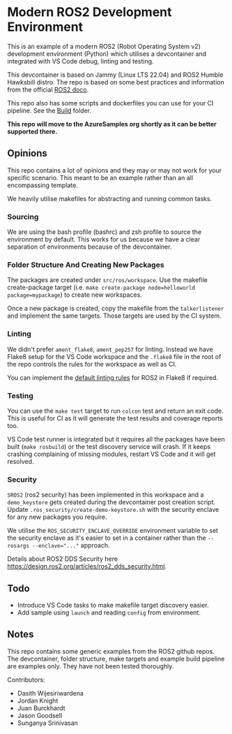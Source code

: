 # Modern ROS2 Development Environment

This is an example of a modern ROS2 (Robot Operating System v2) development environment (Python) which utilises a devcontainer and integrated with VS Code debug, linting and testing.

This devcontainer is based on Jammy (Linux LTS 22.04) and ROS2 Humble Hawksbill distro. The repo is based on some best practices and information from the official [ROS2 doco](https://docs.ros.org/en/humble/index.html).

This repo also has some scripts and dockerfiles you can use for your CI pipeline. See the [Build](./build/README.md) folder.

**This repo will move to the AzureSamples org shortly as it can be better supported there.**

## Opinions

This repo contains a lot of opinions and they may or may not work for your specific scenario. This meant to be an example rather than an all encompassing template.

We heavily utilise makefiles for abstracting and running common tasks.

### Sourcing

We are using the bash profile (bashrc) and zsh profile to source the environment by default. This works for us because we have a clear separation of environments because of the devcontainer.

### Folder Structure And Creating New Packages

The packages are created under `src/ros/workspace`. Use the makefile create-package target (i.e. `make create-package node=helloworld package=mypackage`) to create new workspaces.

Once a new package is created, copy the makefile from the `talkerlistener` and implement the same targets. Those targets are used by the CI system.

### Linting

We didn't prefer `ament_flake8`, `ament_pep257` for linting. Instead we have Flake8 setup for the VS Code workspace and the `.flake8` file in the root of the repo controls the rules for the workspace as well as CI.

You can implement the [default linting rules](https://docs.ros.org/en/humble/The-ROS2-Project/Contributing/Code-Style-Language-Versions.html#id4) for ROS2 in Flake8 if required.

### Testing

You can use the `make test` target to run `colcon` test and return an exit code. This is useful for CI as it will generate the test results and coverage reports too.

VS Code test runner is integrated but it requires all the packages have been built (`make rosbuild`) or the test discovery service will crash. If it keeps crashing complaining of missing modules, restart VS Code and it will get resolved.

### Security

`SROS2` (ros2 security) has been implemented in this workspace and a `demo_keystore` gets created during the devcontainer post creation script. Update `.ros_security/create-demo-keystore.sh` with the security enclave for any new packages you require.

We utilise the `ROS_SECURITY_ENCLAVE_OVERRIDE` environment variable to set the security enclave as it's easier to set in a container rather than the `--rosargs --enclave="..."` approach.

Details about ROS2 DDS Security here <https://design.ros2.org/articles/ros2_dds_security.html>.

## Todo

- Introduce VS Code tasks to make makefile target discovery easier.
- Add sample using `launch` and reading `config` from environment.

## Notes

This repo contains some generic examples from the ROS2 github repos. The devcontainer, folder structure, make targets and example build pipeline are examples only. They have not been tested thoroughly.

Contributors:
- Dasith Wijesiriwardena
- Jordan Knight
- Juan Burckhardt
- Jason Goodsell
- Sunganya Srinivasan
